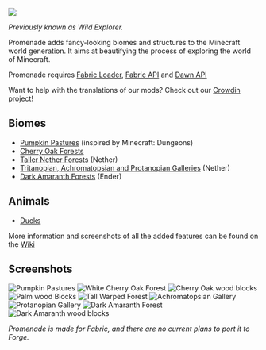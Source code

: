 ![](https://dawnteammc.github.io/promenade/images/header.png)

*Previously known as Wild Explorer.*

Promenade adds fancy-looking biomes and structures to the Minecraft world generation. It aims at beautifying the process of exploring the world of Minecraft.

Promenade requires [Fabric Loader](https://fabricmc.net/use/), [Fabric API](https://www.curseforge.com/minecraft/mc-mods/fabric-api) and [Dawn API](https://modrinth.com/mod/dawn)

Want to help with the translations of our mods? Check out our [Crowdin project](https://crowdin.com/project/dawnteam)!

## Biomes
- [Pumpkin Pastures](https://github.com/DawnTeamMC/Promenade/wiki/World-Generation#pumpkin-pastures") (inspired by Minecraft: Dungeons)
- [Cherry Oak Forests](https://github.com/DawnTeamMC/Promenade/wiki/World-Generation#cherry-oak-forest")
- [Taller Nether Forests](https://github.com/DawnTeamMC/Promenade/wiki/World-Generation#taller-nether-forests") (Nether)
- [Tritanopian, Achromatopsian and Protanopian Galleries](https://github.com/DawnTeamMC/Promenade/wiki/World-Generation#galleries") (Nether)
- [Dark Amaranth Forests](https://github.com/DawnTeamMC/Promenade/wiki/World-Generation#dark-amaranth-forest") (Ender)

## Animals
- [Ducks](https://github.com/DawnTeamMC/Promenade/wiki/Animals#ducks")

More information and screenshots of all the added features can be found on the [Wiki](https://github.com/DawnTeamMC/Promenade/wiki)

## Screenshots
![Pumpkin Pastures](https://dawnteammc.github.io/promenade/images/screenshots/pumpkin_pastures.png)
![White Cherry Oak Forest](https://dawnteammc.github.io/promenade/images/screenshots/white_cherry_oak_forest.png)
![Cherry Oak wood blocks](https://dawnteammc.github.io/promenade/images/screenshots/cherry_oak_wood_blocks.png)
![Palm wood Blocks](https://dawnteammc.github.io/promenade/images/screenshots/palm_wood_blocks.png)
![Tall Warped Forest](https://dawnteammc.github.io/promenade/images/screenshots/tall_warped_forest.png)
![Achromatopsian Gallery](https://dawnteammc.github.io/promenade/images/screenshots/achromatopsian_gallery.png)
![Protanopian Gallery](https://dawnteammc.github.io/promenade/images/screenshots/protanopian_gallery.png)
![Dark Amaranth Forest](https://dawnteammc.github.io/promenade/images/screenshots/dark_amaranth_forest.png)
![Dark Amaranth wood blocks](https://dawnteammc.github.io/promenade/images/screenshots/dark_amaranth_wood_blocks.png)

*Promenade is made for Fabric, and there are no current plans to port it to Forge.*
